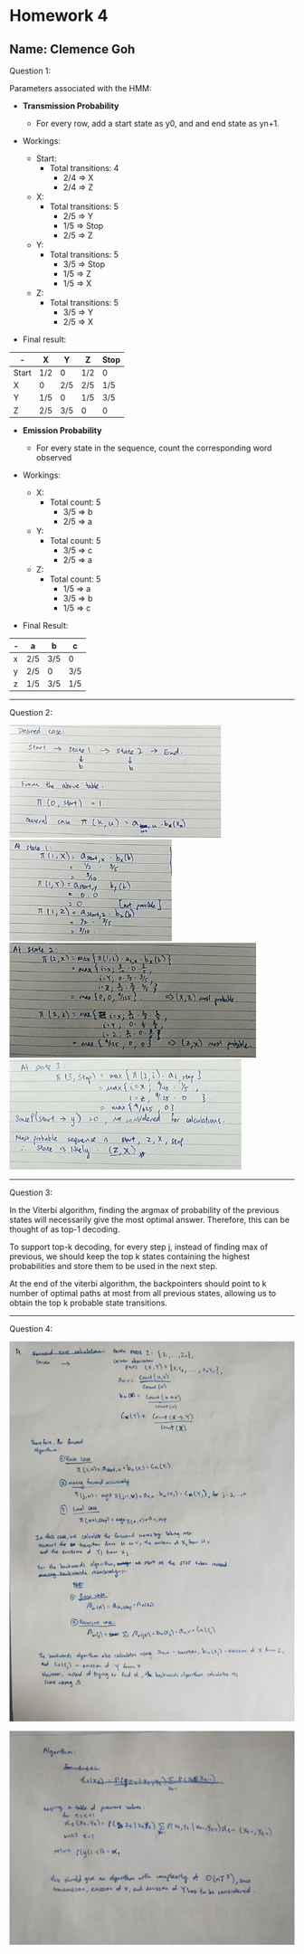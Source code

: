 # Homework 4

Name: Clemence Goh
---

Question 1:

Parameters associated with the HMM:
- **Transmission Probability**
    - For every row, add a start state as y0, and
    and end state as yn+1.
- Workings:
    - Start:
        - Total transitions: 4
            - 2/4 => X
            - 2/4 => Z
    - X:
        - Total transitions: 5
            - 2/5 => Y
            - 1/5 => Stop
            - 2/5 => Z
    - Y:
        - Total transitions: 5
            - 3/5 => Stop
            - 1/5 => Z
            - 1/5 => X
    - Z:
        - Total transitions: 5
            - 3/5 => Y
            - 2/5 => X
            

- Final result:
    
| - | X | Y | Z | Stop |
| --- | --- | --- | --- | --- |
| Start | 1/2 | 0 | 1/2 | 0 |  
| X | 0 | 2/5 | 2/5 | 1/5 |
| Y | 1/5 | 0 | 1/5 | 3/5 |
| Z | 2/5 | 3/5 | 0 | 0 |




- **Emission Probability**
    - For every state in the sequence, count the 
    corresponding word observed

- Workings:
    - X: 
        - Total count: 5
            - 3/5 => b
            - 2/5 => a
    - Y: 
        - Total count: 5
            - 3/5 => c
            - 2/5 => a
    - Z:
        - Total count: 5
            - 1/5 => a
            - 3/5 => b
            - 1/5 => c

- Final Result:

| - | a | b | c |
| --- | --- | --- | ---|
| x | 2/5 | 3/5 | 0 |
| y | 2/5 | 0 | 3/5 |
| z | 1/5 | 3/5 | 1/5 |


---
Question 2:

![qn2 part 1](./qn2_1.JPG)
![qn2 part 2 - state1](./qn2_2.JPG)
![qn2 part 3 - state2](./qn2_3.JPG)
![qn2 part 4 - state2](./qn2_4.JPG)

---
Question 3:

In the Viterbi algorithm, finding the argmax of 
probability of the previous states will necessarily 
give the most optimal answer. Therefore, this can be thought of as
top-1 decoding. 

To support top-k decoding, for every step j, instead of
finding max of previous, we should keep the top k states containing
the highest probabilities and store them to be used in the next step.

At the end of the viterbi algorithm, the backpointers should point
to k number of optimal paths at most from all previous states,
allowing us to obtain the top k probable state transitions.




---
Question 4:

![week 11 hw part 1](./new_wk11_part1.jpg)


![week 11 hw part 2](./wk11_part2.jpg)





